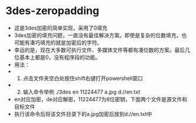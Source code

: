 # 3des-zeropadding
* 这是3des加密的简单实现，采用了0填充
* 3des加密的填充问题，一直没有最佳解决方案。即使是复杂的位数填充，也可能有凑巧填充的就是加密后的字符。
* 幸运的是，现在大多数可执行文件、多媒体文件等都有凑位数的方案。最后几位基本上都是0，没有程序段的功能。
* 用法：
* 1. 点击文件夹空白处按住shift右键打开powershell窗口
* 2. 输入命令举例
	./3des en 11224477 a.jpg d://en.txt
* en对应加密，de对应解密，11224477为8位密钥，下面两个文件是源文件和目标文件
* 执行该命令后将该文件目录下的a.jpg加密后放到d://en.txt中
